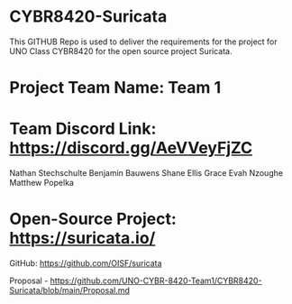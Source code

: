 # CYBR8420-Suricata
This GITHUB Repo is used to deliver the requirements for the project for UNO Class CYBR8420 for the open source project Suricata.

# Project Team Name: Team 1

# Team Discord Link: https://discord.gg/AeVVeyFjZC
Nathan Stechschulte
Benjamin Bauwens
Shane Ellis
Grace Evah Nzoughe
Matthew Popelka

# Open-Source Project: https://suricata.io/
GitHub: https://github.com/OISF/suricata

Proposal - https://github.com/UNO-CYBR-8420-Team1/CYBR8420-Suricata/blob/main/Proposal.md 


